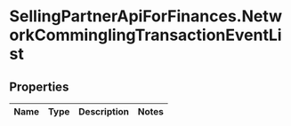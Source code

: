 # SellingPartnerApiForFinances.NetworkComminglingTransactionEventList

## Properties
Name | Type | Description | Notes
------------ | ------------- | ------------- | -------------
